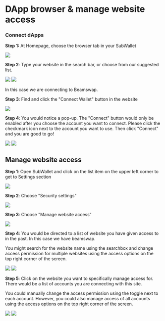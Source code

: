 # DApp browser & manage website access

### **Connect dApps**

**Step 1:** At Homepage, choose the browser tab in your SubWallet

![](<../.gitbook/assets/image (275).png>)

**Step 2**: Type your website in the search bar, or choose from our suggested list.

![](<../.gitbook/assets/image (13) (2).png>) ![](<../.gitbook/assets/image (1).png>)

In this case we are connecting to Beamswap.&#x20;

**Step 3**: Find and click the "Connect Wallet" button in the website

![](<../.gitbook/assets/image (270).png>)



**Step 4**: You would notice a pop-up. The "Connect" button would only be enabled after you choose the account you want to connect. Please click the checkmark icon next to the account you want to use. Then click "Connect" and you are good to go!

&#x20;![](<../.gitbook/assets/image (272).png>) ![](<../.gitbook/assets/image (271).png>)



## Manage website access

**Step 1**: Open SubWallet and click on the list item on the upper left corner to get to Settings section

![](<../.gitbook/assets/image (274).png>)



**Step 2**: Choose "Security settings"

![](<../.gitbook/assets/image (12) (1).png>)



**Step 3**: Choose "Manage website access"

![](<../.gitbook/assets/image (2).png>)



**Step 4**: You would be directed to a list of website you have given access to in the past. In this case we have beamswap.

You might search for the website name using the searchbox and change access permission for multiple websites using the access options on the top right corner of the screen.&#x20;

![](<../.gitbook/assets/image (14).png>) ![](<../.gitbook/assets/image (273).png>)



**Step 5**: Click on the website you want to specifically manage access for. There would be a list of accounts you are connecting with this site.&#x20;

You could manually change the access permission using the toggle next to each account. However, you could also manage access of all accounts using the access options on the top right corner of the screen.&#x20;

![](../.gitbook/assets/image.png) ![](<../.gitbook/assets/image (8).png>)



